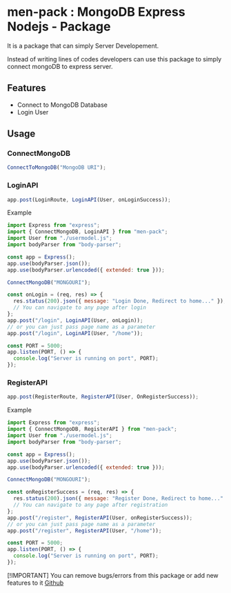 # men-pack : MongoDB Express Nodejs - Package

It is a package that can simply Server Developement.

Instead of writing lines of codes developers can use this package to simply connect mongoDB to express server.

## Features

- Connect to MongoDB Database
- Login User

## Usage

### ConnectMongoDB

```js
ConnectToMongoDB("MongoDB URI");
```

### LoginAPI

```js
app.post(LoginRoute, LoginAPI(User, onLoginSuccess));
```

Example

```js
import Express from "express";
import { ConnectMongoDB, LoginAPI } from "men-pack";
import User from "./usermodel.js";
import bodyParser from "body-parser";

const app = Express();
app.use(bodyParser.json());
app.use(bodyParser.urlencoded({ extended: true }));

ConnectMongoDB("MONGOURI");

const onLogin = (req, res) => {
  res.status(200).json({ message: "Login Done, Redirect to home..." });
  // You can navigate to any page after login
};
app.post("/login", LoginAPI(User, onLogin));
// or you can just pass page name as a parameter
app.post("/login", LoginAPI(User, "/home"));

const PORT = 5000;
app.listen(PORT, () => {
  console.log("Server is running on port", PORT);
});
```

### RegisterAPI

```js
app.post(RegisterRoute, RegisterAPI(User, OnRegisterSuccess));
```

Example

```js
import Express from "express";
import { ConnectMongoDB, RegisterAPI } from "men-pack";
import User from "./usermodel.js";
import bodyParser from "body-parser";

const app = Express();
app.use(bodyParser.json());
app.use(bodyParser.urlencoded({ extended: true }));

ConnectMongoDB("MONGOURI");

const onRegisterSuccess = (req, res) => {
  res.status(200).json({ message: "Register Done, Redirect to home..." });
  // You can navigate to any page after registration
};
app.post("/register", RegisterAPI(User, onRegisterSuccess));
// or you can just pass page name as a parameter
app.post("/register", RegisterAPI(User, "/home"));

const PORT = 5000;
app.listen(PORT, () => {
  console.log("Server is running on port", PORT);
});
```

[!IMPORTANT]
You can remove bugs/errors from this package or add new features to it [ Github ](https://github.com/dhiraj2105/men-pack)
